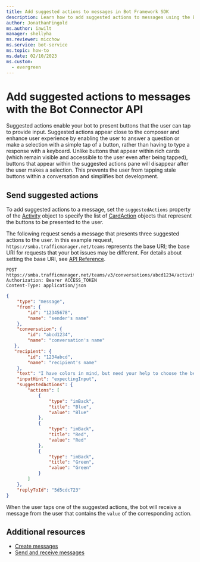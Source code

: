 ```yaml
---
title: Add suggested actions to messages in Bot Framework SDK
description: Learn how to add suggested actions to messages using the Bot Connector service.
author: JonathanFingold
ms.author: iawilt
manager: shellyha
ms.reviewer: micchow
ms.service: bot-service
ms.topic: how-to
ms.date: 02/10/2023
ms.custom:
  - evergreen
---
```


# Add suggested actions to messages with the Bot Connector API

Suggested actions enable your bot to present buttons that the user can tap to provide input.
Suggested actions appear close to the composer and enhance user experience by enabling the user to answer a question or make a selection with a simple tap of a button, rather than having to type a response with a keyboard.
Unlike buttons that appear within rich cards (which remain visible and accessible to the user even after being tapped), buttons that appear within the suggested actions pane will disappear after the user makes a selection. This prevents the user from tapping stale buttons within a conversation and simplifies bot development.

## Send suggested actions

To add suggested actions to a message, set the `suggestedActions` property of the [Activity][] object to specify the list of [CardAction][] objects that represent the buttons to be presented to the user.

The following request sends a message that presents three suggested actions to the user. In this example request, `https://smba.trafficmanager.net/teams` represents the base URI; the base URI for requests that your bot issues may be different. For details about setting the base URI, see [API Reference](bot-framework-rest-connector-api-reference.md#base-uri).

```http
POST https://smba.trafficmanager.net/teams/v3/conversations/abcd1234/activities/5d5cdc723
Authorization: Bearer ACCESS_TOKEN
Content-Type: application/json
```

```json
{
    "type": "message",
    "from": {
        "id": "12345678",
        "name": "sender's name"
    },
    "conversation": {
        "id": "abcd1234",
        "name": "conversation's name"
   },
   "recipient": {
        "id": "1234abcd",
        "name": "recipient's name"
    },
    "text": "I have colors in mind, but need your help to choose the best one.",
    "inputHint": "expectingInput",
    "suggestedActions": {
        "actions": [
            {
                "type": "imBack",
                "title": "Blue",
                "value": "Blue"
            },
            {
                "type": "imBack",
                "title": "Red",
                "value": "Red"
            },
            {
                "type": "imBack",
                "title": "Green",
                "value": "Green"
            }
        ]
    },
    "replyToId": "5d5cdc723"
}
```

When the user taps one of the suggested actions, the bot will receive a message from the user that contains the `value` of the corresponding action.

## Additional resources

- [Create messages](bot-framework-rest-connector-create-messages.md)
- [Send and receive messages](bot-framework-rest-connector-send-and-receive-messages.md)

[channelInspector]: ../bot-service-channel-inspector.md

[Activity]: bot-framework-rest-connector-api-reference.md#activity-object
[CardAction]: bot-framework-rest-connector-api-reference.md#cardaction-object
